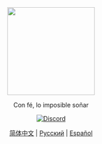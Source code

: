 <div align="center">
<a href="https://github.com/Dreams-Office/LimbusCompanySpanishTranslationTeam">
   <size=80%><img src="https://avatars.githubusercontent.com/u/167843717"width="200" height="200" /></size>
</a>

Con fé, lo imposible soñar

[![Discord](https://img.shields.io/badge/Discord%20Hispano%20de%20PM-641E16?style=plastic&logo=discord&logoColor=473DBF&link=https%3A%2F%2Fdiscord.gg%2FWfbHG4aZ6f)](https://discord.gg/WfbHG4aZ6f)

[简体中文](https://github.com/LocalizeLimbusCompany/LocalizeLimbusCompany) | [Русский](https://github.com/Crescent-Corporation/LimbusCompanyBusRUS) | [Español](https://github.com/Dreams-Office/LimbusCompanySpanishTranslationTeam)
</div>
